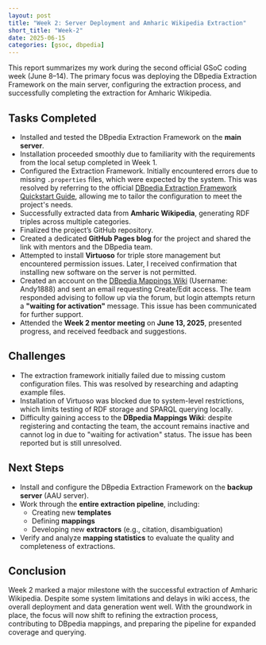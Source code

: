 ```yaml
---
layout: post
title: "Week 2: Server Deployment and Amharic Wikipedia Extraction"
short_title: "Week-2"
date: 2025-06-15
categories: [gsoc, dbpedia]
---
```


This report summarizes my work during the second official GSoC coding week (June 8–14). The primary focus was deploying the DBpedia Extraction Framework on the main server, configuring the extraction process, and successfully completing the extraction for Amharic Wikipedia.

<!--more-->

## Tasks Completed

- Installed and tested the DBpedia Extraction Framework on the **main server**.
- Installation proceeded smoothly due to familiarity with the requirements from the local setup completed in Week 1.
- Configured the Extraction Framework. Initially encountered errors due to missing `.properties` files, which were expected by the system. This was resolved by referring to the official [DBpedia Extraction Framework Quickstart Guide](https://github.com/dbpedia/extraction-framework/blob/master/documentation/quickstart.md), allowing me to tailor the configuration to meet the project's needs.
- Successfully extracted data from **Amharic Wikipedia**, generating RDF triples across multiple categories.
- Finalized the project’s GitHub repository.
- Created a dedicated **GitHub Pages blog** for the project and shared the link with mentors and the DBpedia team.
- Attempted to install **Virtuoso** for triple store management but encountered permission issues. Later, I received confirmation that installing new software on the server is not permitted.
- Created an account on the [DBpedia Mappings Wiki](https://mappings.dbpedia.org) (Username: Andy1888) and sent an email requesting Create/Edit access. The team responded advising to follow up via the forum, but login attempts return a **"waiting for activation"** message. This issue has been communicated for further support.
- Attended the **Week 2 mentor meeting** on **June 13, 2025**, presented progress, and received feedback and suggestions.

## Challenges

- The extraction framework initially failed due to missing custom configuration files. This was resolved by researching and adapting example files.
- Installation of Virtuoso was blocked due to system-level restrictions, which limits testing of RDF storage and SPARQL querying locally.
- Difficulty gaining access to the **DBpedia Mappings Wiki**: despite registering and contacting the team, the account remains inactive and cannot log in due to "waiting for activation" status. The issue has been reported but is still unresolved.

## Next Steps

- Install and configure the DBpedia Extraction Framework on the **backup server** (AAU server).
- Work through the **entire extraction pipeline**, including:
  - Creating new **templates**
  - Defining **mappings**
  - Developing new **extractors** (e.g., citation, disambiguation)
- Verify and analyze **mapping statistics** to evaluate the quality and completeness of extractions.

## Conclusion

Week 2 marked a major milestone with the successful extraction of Amharic Wikipedia. Despite some system limitations and delays in wiki access, the overall deployment and data generation went well. With the groundwork in place, the focus will now shift to refining the extraction process, contributing to DBpedia mappings, and preparing the pipeline for expanded coverage and querying.
